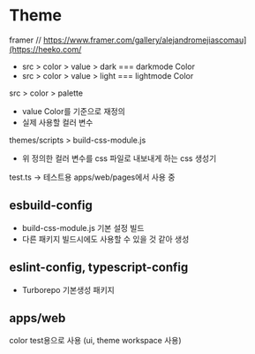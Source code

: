 # Theme

framer
// https://www.framer.com/gallery/alejandromejiascomau](https://heeko.com/


- src > color > value > dark === darkmode Color
- src > color > value > light === lightmode Color

src > color > palette

- value Color를 기준으로 재정의
- 실제 사용할 컬러 변수

themes/scripts > build-css-module.js

- 위 정의한 컬러 변수를 css 파일로 내보내게 하는 css 생성기

test.ts -> 테스트용 apps/web/pages에서 사용 중

## esbuild-config

- build-css-module.js 기본 설정 빌드
- 다른 패키지 빌드시에도 사용할 수 있을 것 같아 생성

## eslint-config, typescript-config

- Turborepo 기본생성 패키지

## apps/web

color test용으로 사용 (ui, theme workspace 사용)
